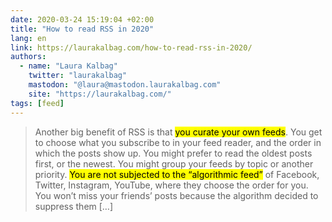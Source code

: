 ```yaml
---
date: 2020-03-24 15:19:04 +02:00
title: "How to read RSS in 2020"
lang: en
link: https://laurakalbag.com/how-to-read-rss-in-2020/
authors:
  - name: "Laura Kalbag"
    twitter: "laurakalbag"
    mastodon: "@laura@mastodon.laurakalbag.com"
    site: "https://laurakalbag.com/"
tags: [feed]
---
```


> Another big benefit of RSS is that <mark>you curate your own feeds</mark>. You get to choose what you subscribe to in your feed reader, and the order in which the posts show up. You might prefer to read the oldest posts first, or the newest. You might group your feeds by topic or another priority. <mark>You are not subjected to the “algorithmic feed”</mark> of Facebook, Twitter, Instagram, YouTube, where they choose the order for you. You won’t miss your friends’ posts because the algorithm decided to suppress them […]
